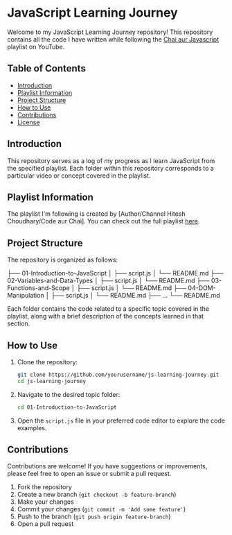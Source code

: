 # JavaScript Learning Journey

Welcome to my JavaScript Learning Journey repository! This repository contains all the code I have written while following the [Chai aur Javascript](https://www.youtube.com/watch?v=yY0bKZNYmJs&list=PLu71SKxNbfoBuX3f4EOACle2y-tRC5Q37&index=4) playlist on YouTube.

## Table of Contents

- [Introduction](#introduction)
- [Playlist Information](#playlist-information)
- [Project Structure](#project-structure)
- [How to Use](#how-to-use)
- [Contributions](#contributions)
- [License](#license)

## Introduction

This repository serves as a log of my progress as I learn JavaScript from the specified playlist. Each folder within this repository corresponds to a particular video or concept covered in the playlist.

## Playlist Information

The playlist I'm following is created by [Author/Channel Hitesh Choudhary/Code aur Chai]. You can check out the full playlist [here](https://www.youtube.com/watch?v=yY0bKZNYmJs&list=PLu71SKxNbfoBuX3f4EOACle2y-tRC5Q37&index=4).

## Project Structure

The repository is organized as follows:

├── 01-Introduction-to-JavaScript
│ ├── script.js
│ └── README.md
├── 02-Variables-and-Data-Types
│ ├── script.js
│ └── README.md
├── 03-Functions-and-Scope
│ ├── script.js
│ └── README.md
├── 04-DOM-Manipulation
│ ├── script.js
│ └── README.md
├── ...
└── README.md

Each folder contains the code related to a specific topic covered in the playlist, along with a brief description of the concepts learned in that section.

## How to Use

1. Clone the repository:

    ```sh
    git clone https://github.com/yourusername/js-learning-journey.git
    cd js-learning-journey
    ```

2. Navigate to the desired topic folder:

    ```sh
    cd 01-Introduction-to-JavaScript
    ```

3. Open the `script.js` file in your preferred code editor to explore the code examples.

## Contributions

Contributions are welcome! If you have suggestions or improvements, please feel free to open an issue or submit a pull request.

1. Fork the repository
2. Create a new branch (`git checkout -b feature-branch`)
3. Make your changes
4. Commit your changes (`git commit -m 'Add some feature'`)
5. Push to the branch (`git push origin feature-branch`)
6. Open a pull request
